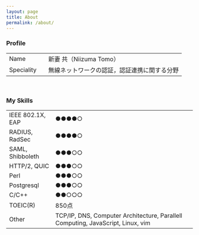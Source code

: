 ```yaml
---
layout: page
title: About
permalink: /about/
---
```



### Profile
<table class="wMax">
			<tr>
				<td class="w100">Name</td>
				<td>　新妻 共（Niizuma Tomo）</td>
			</tr>
			<tr>
				<td>Speciality</td>
				<td>　無線ネットワークの認証，認証連携に関する分野</td>
			</tr>
</table>
<br>

### My Skills

<table cellspacing="7">
			<tr>
				<td >IEEE 802.1X, EAP</td>
				<td>●●●●○</td>
			</tr>
			<tr>
				<td>RADIUS, RadSec</td>
				<td>●●●●○</td>
			</tr>
			<tr>
				<td>SAML, Shibboleth </td>
				<td>●●●○○</td>
			</tr>
			<tr> 	<td>HTTP/2, QUIC </td>
				<td>●●●○○</td>
			</tr>
			<tr>
				<td>Perl</td>
				<td>●●●○○</td>
			</tr>
			<tr>
				<td>Postgresql</td>
				<td>●●●○○</td>
			</tr>
			<tr>
				<td>C/C++</td>
				<td>●●○○○</td>
			</tr>
			<tr>
				<td>TOEIC(R)</td>
				<td>850点</td>
			</tr>
			<tr>
				<td>Other</td>
				<td>TCP/IP, DNS, Computer Architecture, Parallell Computing, JavaScript, Linux, vim</td>
			</tr>
	</table>
